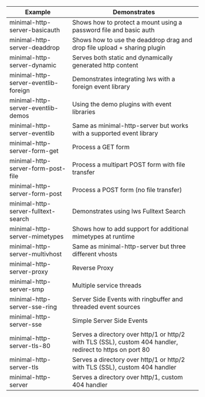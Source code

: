|Example|Demonstrates|
---|---
minimal-http-server-basicauth|Shows how to protect a mount using a password file and basic auth
minimal-http-server-deaddrop|Shows how to use the deaddrop drag and drop file upload + sharing plugin
minimal-http-server-dynamic|Serves both static and dynamically generated http content
minimal-http-server-eventlib-foreign|Demonstrates integrating lws with a foreign event library
minimal-http-server-eventlib-demos|Using the demo plugins with event libraries
minimal-http-server-eventlib|Same as minimal-http-server but works with a supported event library
minimal-http-server-form-get|Process a GET form
minimal-http-server-form-post-file|Process a multipart POST form with file transfer
minimal-http-server-form-post|Process a POST form (no file transfer)
minimal-http-server-fulltext-search|Demonstrates using lws Fulltext Search
minimal-http-server-mimetypes|Shows how to add support for additional mimetypes at runtime
minimal-http-server-multivhost|Same as minimal-http-server but three different vhosts
minimal-http-server-proxy|Reverse Proxy
minimal-http-server-smp|Multiple service threads
minimal-http-server-sse-ring|Server Side Events with ringbuffer and threaded event sources
minimal-http-server-sse|Simple Server Side Events
minimal-http-server-tls-80|Serves a directory over http/1 or http/2 with TLS (SSL), custom 404 handler, redirect to https on port 80
minimal-http-server-tls|Serves a directory over http/1 or http/2 with TLS (SSL), custom 404 handler
minimal-http-server|Serves a directory over http/1, custom 404 handler

